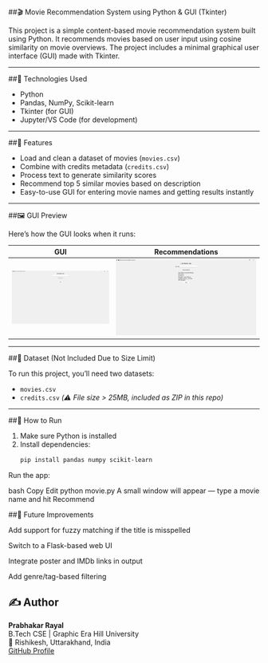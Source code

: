 ##🎬 Movie Recommendation System using Python & GUI (Tkinter)

This project is a simple content-based movie recommendation system built using Python. It recommends movies based on user input using cosine similarity on movie overviews. The project includes a minimal graphical user interface (GUI) made with Tkinter.

---

##🔧 Technologies Used

- Python  
- Pandas, NumPy, Scikit-learn  
- Tkinter (for GUI)  
- Jupyter/VS Code (for development)

---

##📌 Features

- Load and clean a dataset of movies (`movies.csv`)  
- Combine with credits metadata (`credits.csv`)  
- Process text to generate similarity scores  
- Recommend top 5 similar movies based on description  
- Easy-to-use GUI for entering movie names and getting results instantly

---

##🖼️ GUI Preview

Here’s how the GUI looks when it runs:

|     GUI    | Recommendations  |
|------------|------------------|
| ![GUI Input](gui.png) | ![Recommendations](recommendations.png) |


---

##📁 Dataset (Not Included Due to Size Limit)

To run this project, you’ll need two datasets:

- `movies.csv`  
- `credits.csv` *(⚠️ File size > 25MB, included as ZIP in this repo)*

---

##🚀 How to Run

1. Make sure Python is installed  
2. Install dependencies:
   ```bash
   pip install pandas numpy scikit-learn
Run the app:

bash
Copy
Edit
python movie.py
A small window will appear — type a movie name and hit Recommend

##🚀 Future Improvements

Add support for fuzzy matching if the title is misspelled

Switch to a Flask-based web UI

Integrate poster and IMDb links in output

Add genre/tag-based filtering

## ✍️ Author
**Prabhakar Rayal**  
B.Tech CSE | Graphic Era Hill University  
📍 Rishikesh, Uttarakhand, India  
[GitHub Profile](https://github.com/Prabhakarrayal)
